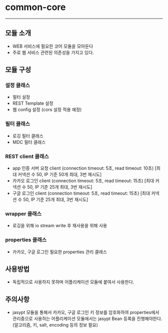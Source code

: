 # common-core

--- 

## 모듈 소개

- WEB 서비스에 필요한 코어 모듈을 모아둔다
- 주로 웹 서비스 관련된 의존성을 가지고 있다.

## 모듈 구성

### 설정 클래스

- 필터 설정
- REST Template 설정
- 웹 config 설정 (cors 설정 적용 예정)

### 필터 클래스

- 로깅 필터 클래스
- MDC 필터 클래스

### REST client 클래스

- app 인증 서버 요청 client (connection timeout: 5초, read timeout: 10초) [최대 커넥션 수 50, IP 기준 50개 최대, 3번 재시도]
- 카카오 로그인 client (connection timeout: 5초, read timeout: 15초) [최대 커넥션 수 50, IP 기준 25개 최대, 3번 재시도]
- 구글 로그인 client (connection timeout: 5초, read timeout: 15초) [최대 커넥션 수 50, IP 기준 25개 최대, 3번 재시도]

### wrapper 클래스

- 로깅을 위해 io stream write 후 재사용을 위해 사용

### properties 클래스

- 카카오, 구글 로그인 필요한 properties 관리 클래스 

## 사용방법

- 독립적으로 사용하지 못하며 어플리케이션 모듈에 붙여서 사용한다.

## 주의사항

- jasypt 모듈을 통해서 카카오, 구글 로그인 키 정보를 암호화하여 properties에서 관리중으로 사용하는 어플리케이션 모듈에서는 jasypt Bean 등록을 진행해야한다. (알고리즘, 키, salt, encoding 등의 정보 필요)
